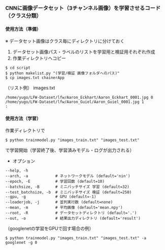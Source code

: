 
### CNNに画像データセット（3チャンネル画像）を学習させるコード（クラス分類）
#### 使用方法（準備）  
※ データセット画像はクラス毎にディレクトリに分けておく  
1. データセット画像パス・ラベルのリストを学習用と検証用それぞれ作成  
1. 作業ディレクトリへコピー
```
$ cd script
$ python makelist.py "(学習/検証 画像フォルダへのパス)"  
$ cp images.txt chainerApp
```
（リスト例） images.txt
```
/home/yugo/LFW-Dataset/lfw/Aaron_Eckhart/Aaron_Eckhart_0001.jpg 0  
/home/yugo/LFW-Dataset/lfw/Aaron_Guiel/Aaron_Guiel_0001.jpg 1
:
```

#### 使用方法（学習）  
作業ディレクトリで
```
$ python trainmodel.py "images_train.txt" "images_test.txt"
```
で学習開始（学習終了後、学習済みモデル・ログが出力される）
* オプション
```
--help, -h  
--arch, -a            # ネットワークモデル (default='nin')  
--epoch, -E           # 学習回数 (default=10)  
--batchsize, -B       # ミニバッチサイズ 学習 (default=32)  
--test_batchsize, -b  # ミニバッチサイズ 検証 (default=250)  
--gpu, -g             # GPU (default=-1)  
--loaderjob, -j       # 並列実行数 (default=none)  
--mean, -m            # 平均画像 (default='mean.npy')  
--root, -R            # データセットディレクトリ (default='.')  
--out, -o             # 結果出力ディレクトリ (default='result')  
```

（googlenetの学習をGPUで回す場合の例）  
```
$ python trainmodel.py "images_train.txt" "images_test.txt" -a googlenet -g 0
```
